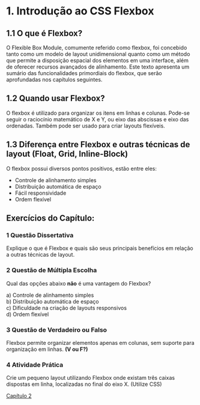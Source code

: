 # 1\. Introdução ao CSS Flexbox

## 1.1 O que é Flexbox?

O Flexible Box Module, comumente referido como flexbox, foi concebido tanto como um modelo de layout unidimensional quanto como um método que permite a disposição espacial dos elementos em uma interface, além de oferecer recursos avançados de alinhamento. Este texto apresenta um sumário das funcionalidades primordiais do flexbox, que serão aprofundadas nos capítulos seguintes.

## 1.2 Quando usar Flexbox?

O flexbox é utilizado para organizar os itens em linhas e colunas. Pode-se seguir o raciocínio matemático de X e Y, ou eixo das abscissas e eixo das ordenadas. Também pode ser usado para criar layouts flexíveis.

## 1.3 Diferença entre Flexbox e outras técnicas de layout (Float, Grid, Inline-Block)

O flexbox possui diversos pontos positivos, estão entre eles:

* Controle de alinhamento simples  
* Distribuição automática de espaço  
* Fácil responsividade  
* Ordem flexível

## Exercícios do Capítulo:

### 1 Questão Dissertativa  
Explique o que é Flexbox e quais são seus principais benefícios em relação a outras técnicas de layout.

### 2 Questão de Múltipla Escolha  
Qual das opções abaixo **não** é uma vantagem do Flexbox?  

a) Controle de alinhamento simples  
b) Distribuição automática de espaço  
c) Dificuldade na criação de layouts responsivos  
d) Ordem flexível  

### 3 Questão de Verdadeiro ou Falso  
Flexbox permite organizar elementos apenas em colunas, sem suporte para organização em linhas. **(V ou F?)**

### 4 Atividade Prática  
Crie um pequeno layout utilizando Flexbox onde existam três caixas dispostas em linha, localizadas no final do eixo X. (Utilize CSS)

[Capítulo 2](https://github.com/kevinzancle/AC2_CSS_Flexbox/blob/main/cap2.md)

